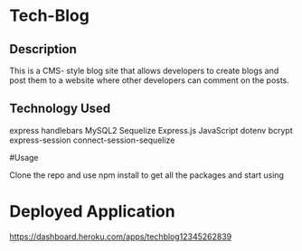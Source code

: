# Tech-Blog

## Description 

This is a CMS- style blog site that allows  developers to create blogs and post them to a website where other developers can comment on the posts.

## Technology Used

express handlebars
MySQL2
Sequelize
Express.js
JavaScript
dotenv
bcrypt
express-session
connect-session-sequelize

#Usage 

Clone the repo and use npm install to get all the packages and start using

# Deployed Application
https://dashboard.heroku.com/apps/techblog12345262839
